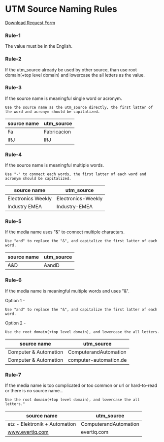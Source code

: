 # UTM Source Naming Rules

<a href="https://github.com/jeffchao831/utm_request_form/blob/main/UTM_Request_Form.xlsx" download>Download Request Form</a>

### Rule-1
The value must be in the English.

### Rule-2
If the utm_source already be used by other source, than use root domain(+top level domain) and lowercase the all letters as the value.

### Rule-3
If the source name is meaningful single word or acronym.

```
Use the source name as the utm_source directly, the first latter of the word and acronym should be capitalized.
```

| source name | utm_source  |
| ----------- | ----------- |
| Fa          | Fabricacion |
| IRJ         | IRJ         |

### Rule-4
If the source name is meaningful multiple words. 

```
Use "-" to connect each words, the first latter of each word and acronym should be capitalized.
```

| source name        | utm_source         |
| ------------------ | ------------------ |
| Electronics Weekly | Electronics-Weekly |
| Industry EMEA      | Industry-EMEA      |

### Rule-5
If the media name uses "&" to connect multiple charactars.

```
Use "and" to replace the "&", and capitalize the first latter of each word.
```

| source name | utm_source |
| ----------- | ---------- |
| A&D         | AandD      |

### Rule-6
If the media name is meaningful multiple words and uses "&".

Option 1 - 
```
Use "and" to replace the "&", and capitalize the first latter of each word.
```

Option 2 -
```
Use the root domain(+top level domain), and lowercase the all letters.
```

| source name           | utm_source             |
| --------------------- | ---------------------- |
| Computer & Automation | ComputerandAutomation  |
| Computer & Automation | computer-automation.de |

### Rule-7
If the media name is too complicated or too common or url or hard-to-read or there is no source name...

```
Use the root domain(+top level domain), and lowercase the all letters."
```

| source name                   | utm_source            |
| ----------------------------- | --------------------- |
| etz - Elektronik + Automation | ComputerandAutomation |
| www.evertiq.com               | evertiq.com           |
